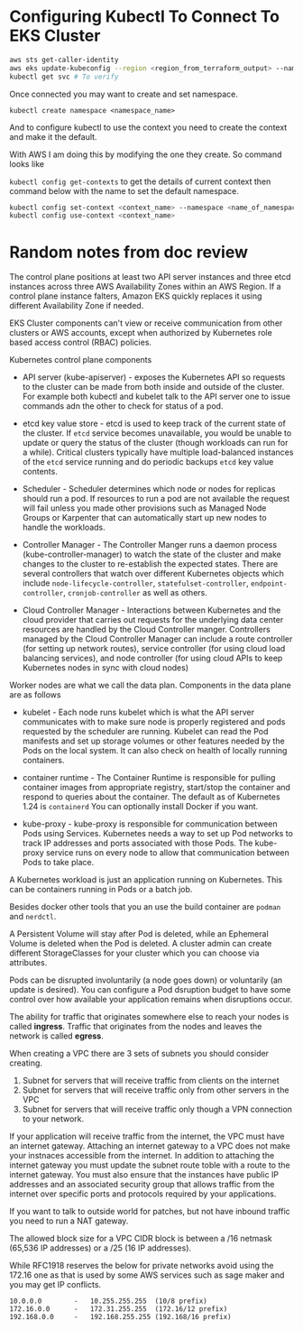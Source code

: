 # Configuring Kubectl To Connect To EKS Cluster

```bash
aws sts get-caller-identity
aws eks update-kubeconfig --region <region_from_terraform_output> --name <name_from_terraform_output>
kubectl get svc # To verify
```

Once connected you may want to create and set namespace.

`kubectl create namespace <namespace_name>`

And to configure kubectl to use the context you need to create the context and make it the default.

With AWS I am doing this by modifying the one they create. So command looks like

`kubectl config get-contexts` to get the details of current context then command below with the name to set the default namespace.

```bash
kubectl config set-context <context_name> --namespace <name_of_namespace>
kubectl config use-context <context_name>
```

# Random notes from doc review

The control plane positions at least two API server instances and three etcd instances across three AWS Availability Zones within an AWS Region. If a control plane instance falters, Amazon EKS quickly replaces it using different Availability Zone if needed.

EKS Cluster components can't view or receive communication from other clusters or AWS accounts, except when authorized by Kubernetes role based access control (RBAC) policies.

Kubernetes control plane components

* API server (kube-apiserver) - exposes the Kubernetes API so requests to the cluster can be made from both inside and outside of the cluster. For example both kubectl and kubelet talk to the API server one to issue commands adn the other to check for status of a pod.

* etcd key value store - etcd is used to keep track of the current state of the cluster. If `etcd` service becomes unavailable, you would be unable to update or query the status of the cluster (though workloads can run for a while). Critical clusters typically have multiple load-balanced instances of the `etcd` service running and do periodic backups `etcd` key value contents.

* Scheduler - Scheduler determines which node or nodes for replicas should run a pod. If resources to run a pod are not available the request will fail unless you made other provisions such as Managed Node Groups or Karpenter that can automatically start up new nodes to handle the workloads.

* Controller Manager - The Controller Manger runs a daemon process (kube-controller-manager) to watch the state of the cluster and make changes to the cluster to re-establish the expected states. There are several controllers that watch over different Kubernetes objects which include `node-lifecycle-controller`, `statefulset-controller`, `endpoint-controller`, `cronjob-controller` as well as others.

* Cloud Controller Manager - Interactions between Kubernetes and the cloud provider that carries out requests for the underlying data center resources are handled by the Cloud Controller manger. Controllers managed by the Cloud Controller Manager can include a route controller (for setting up network routes), service controller (for using cloud load balancing services), and node controller (for using cloud APIs to keep Kubernetes nodes in sync with cloud nodes)

Worker nodes are what we call the data plan.  Components in the data plane are as follows

* kubelet - Each node runs kubelet which is what the API server communicates with to make sure node is properly registered and pods requested by the scheduler are running. Kubelet can read the Pod manifests and set up storage volumes or other features needed by the Pods on the local system. It can also check on health of locally running containers.

* container runtime - The Container Runtime is responsible for pulling container images from appropriate registry, start/stop the container and respond to queries about the container. The default as of Kubernetes 1.24 is `containerd` You can optionally install Docker if you want.

* kube-proxy - kube-proxy is responsible for communication between Pods using Services.  Kubernetes needs a way to set up Pod networks to track IP addresses and ports associated with those Pods. The kube-proxy service runs on every node to allow that communication between Pods to take place.

A Kubernetes workload is just an application running on Kubernetes. This can be containers running in Pods or a batch job.

Besides docker other tools that you an use the build container are `podman` and `nerdctl`.

A Persistent Volume will stay after Pod is deleted, while an Ephemeral Volume is deleted when the Pod is deleted. A cluster admin can create different StorageClasses for your cluster which you can choose via attributes.

Pods can be disrupted involuntarily (a node goes down) or voluntarily (an update is desired). You can configure a Pod dsruption budget to have some control over how available your application remains when disruptions occur.

The ability for traffic that originates somewhere else to reach your nodes is called **ingress**. Traffic that originates from the nodes and leaves the network is called **egress**.

When creating a VPC there are 3 sets of subnets you should consider creating.

1. Subnet for servers that will receive traffic from clients on the internet
2. Subnet for servers that will receive traffic only from other servers in the VPC
3. Subnet for servers that will receive traffic only though a VPN connection to your network.

If your application will receive traffic from the internet, the VPC must have an internet gateway. Attaching an internet gateway to a VPC does not make your instnaces accessible from the internet. In addition to attaching the internet gateway you must update the subnet route toble with a route to the internet gateway. You must also ensure that the instances have public IP addresses and an associated security group that allows traffic from the internet over specific ports and protocols required by your applications.

If you want to talk to outside world for patches, but not have inbound traffic you need to run a NAT gateway.

The allowed block size for a VPC CIDR block is between a /16 netmask (65,536 IP addresses) or a /25 (16 IP addresses). 

While RFC1918 reserves the below for private networks avoid using the 172.16 one as that is used by some AWS services such as sage maker and you may get IP conflicts.

```text
10.0.0.0        -   10.255.255.255  (10/8 prefix)
172.16.0.0      -   172.31.255.255  (172.16/12 prefix)
192.168.0.0     -   192.168.255.255 (192.168/16 prefix)
```
